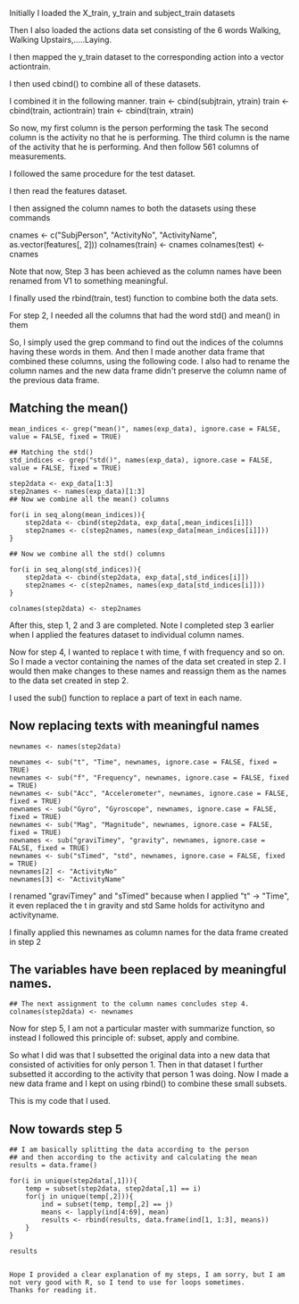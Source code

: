Initially I loaded the X_train, y_train and subject_train datasets

Then I also loaded the actions data set consisting of the 6 words
Walking, Walking Upstairs,.....Laying.

I then mapped the y_train dataset to the corresponding action into a vector actiontrain.

I then used cbind() to combine all of these datasets.

I combined it in the following manner.
train <- cbind(subjtrain, ytrain)
train <- cbind(train, actiontrain)
train <- cbind(train, xtrain)

So now, my first column is the person performing the task
The second column is the activity no that he is performing.
The third column is the name of the activity that he is performing.
And then follow 561 columns of measurements.

I followed the same procedure for the test dataset.

I then read the features dataset.

I then assigned the column names to both the datasets using these commands

cnames <- c("SubjPerson", "ActivityNo", "ActivityName", as.vector(features[, 2]))
colnames(train) <- cnames
colnames(test) <- cnames

Note that now, Step 3 has been achieved as the column names have been renamed from V1
to something meaningful.

I finally used the rbind(train, test) function to combine both the data sets.

For step 2, I needed all the columns that had the word std() and mean() in them

So, I simply used the grep command to find out the indices of the columns having these words in them.
And then I made another data frame that combined these columns, using the following code. I also had to rename the 
column names and the new data frame didn't preserve the column name of the previous data frame.

## Matching the mean()
    mean_indices <- grep("mean()", names(exp_data), ignore.case = FALSE, value = FALSE, fixed = TRUE)
    
    ## Matching the std()
    std_indices <- grep("std()", names(exp_data), ignore.case = FALSE, value = FALSE, fixed = TRUE)
    
    step2data <- exp_data[1:3]
    step2names <- names(exp_data)[1:3]
    ## Now we combine all the mean() columns
    
    for(i in seq_along(mean_indices)){
        step2data <- cbind(step2data, exp_data[,mean_indices[i]])
        step2names <- c(step2names, names(exp_data[mean_indices[i]]))
    }
    
    ## Now we combine all the std() columns
    
    for(i in seq_along(std_indices)){
        step2data <- cbind(step2data, exp_data[,std_indices[i]])
        step2names <- c(step2names, names(exp_data[std_indices[i]]))
    }

    colnames(step2data) <- step2names

After this, step 1, 2 and 3 are completed.
Note I completed step 3 earlier when I applied the features dataset to individual column names.

Now for step 4, I wanted to replace t with time, f with frequency and so on.
So I made a vector containing the names of the data set created in step 2.
I would then make changes to these names and reassign them as the names to the data set
created in step 2.

I used the sub() function to replace a part of text in each name.

## Now replacing texts with meaningful names
    newnames <- names(step2data)
    
    newnames <- sub("t", "Time", newnames, ignore.case = FALSE, fixed = TRUE)
    newnames <- sub("f", "Frequency", newnames, ignore.case = FALSE, fixed = TRUE)
    newnames <- sub("Acc", "Accelerometer", newnames, ignore.case = FALSE, fixed = TRUE)
    newnames <- sub("Gyro", "Gyroscope", newnames, ignore.case = FALSE, fixed = TRUE)
    newnames <- sub("Mag", "Magnitude", newnames, ignore.case = FALSE, fixed = TRUE)
    newnames <- sub("graviTimey", "gravity", newnames, ignore.case = FALSE, fixed = TRUE)
    newnames <- sub("sTimed", "std", newnames, ignore.case = FALSE, fixed = TRUE)
    newnames[2] <- "ActivityNo"
    newnames[3] <- "ActivityName"

 I renamed "graviTimey" and "sTimed" because when I applied "t" -> "Time", it even replaced the t in gravity and std
 Same holds for activityno and activityname.

 I finally applied this newnames as column names for the data frame created in step 2
 ## The variables have been replaced by meaningful names.
    ## The next assignment to the column names concludes step 4.
    colnames(step2data) <- newnames

Now for step 5, I am not a particular master with summarize function, so instead I followed this principle of:
subset, apply and combine.

So what I did was that I subsetted the original data into a new data that consisted of activities for only person 1.
Then in that dataset I further subsetted it according to the activity that person 1 was doing.
Now I made a new data frame and I kept on using rbind() to combine these small subsets.

This is my code that I used.

## Now towards step 5
    ## I am basically splitting the data according to the person
    ## and then according to the activity and calculating the mean
    results = data.frame()
    
    for(i in unique(step2data[,1])){
        temp = subset(step2data, step2data[,1] == i)
        for(j in unique(temp[,2])){
            ind = subset(temp, temp[,2] == j)
            means <- lapply(ind[4:69], mean)
            results <- rbind(results, data.frame(ind[1, 1:3], means))
        }
    }
    
    results


    Hope I provided a clear explanation of my steps, I am sorry, but I am not very good with R, so I tend to use for loops sometimes.
    Thanks for reading it.
